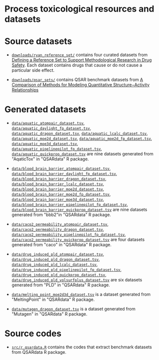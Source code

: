 # Process toxicological resources and datasets

# Source datasets

+ [`downloads/ryan_reference_set/`](downloads/ryan_reference_set/) contains four curated datasets from [Defining a Reference Set to Support Methodological Research in Drug Safety](https://doi.org/10.1007/s40264-013-0097-8). Each dataset contains drugs that cause or do not cause a particular side effect.  

+ [`downloads/qsar_sets/`](downloads/qsar_sets/) contains QSAR benchmark datasets from [A Comparison of Methods for Modeling Quantitative Structure−Activity Relationships](https://doi.org/10.1021/jm0497141)

# Generated datasets 

+ [`data/aquatic_atompair_dataset.tsv`](data/aquatic_atompair_dataset.tsv), [`data/aquatic_daylight_fp_dataset.tsv`](data/aquatic_daylight_fp_dataset.tsv), [`data/aquatic_dragon_dataset.tsv`](data/aquatic_dragon_dataset.tsv), [`data/aquatic_lcalc_dataset.tsv`](data/aquatic_lcalc_dataset.tsv), [`data/aquatic_moe2d_dataset.tsv`](data/aquatic_moe2d_dataset.tsv), [`data/aquatic_moe2d_fp_dataset.tsv`](data/aquatic_moe2d_fp_dataset.tsv), [`data/aquatic_moe3d_dataset.tsv`](data/aquatic_moe3d_dataset.tsv), [`data/aquatic_pipelinepilot_fp_dataset.tsv`](data/aquatic_pipelinepilot_fp_dataset.tsv), [`data/aquatic_quickprop_dataset.tsv`](data/aquatic_quickprop_dataset.tsv) are nine datasets generated from "AqaticTox" in "QSARdata" R package.

+ [`data/blood_brain_barrier_atompair_dataset.tsv`](data/blood_brain_barrier_atompair_dataset.tsv), [`data/blood_brain_barrier_daylight_fp_dataset.tsv`](data/blood_brain_barrier_daylight_fp_dataset.tsv), [`data/blood_brain_barrier_dragon_dataset.tsv`](data/blood_brain_barrier_dragon_dataset.tsv), [`data/blood_brain_barrier_lcalc_dataset.tsv`](data/blood_brain_barrier_lcalc_dataset.tsv), [`data/blood_brain_barrier_moe2d_dataset.tsv`](data/blood_brain_barrier_moe2d_dataset.tsv), [`data/blood_brain_barrier_moe2d_fp_dataset.tsv`](data/blood_brain_barrier_moe2d_fp_dataset.tsv), [`data/blood_brain_barrier_moe3d_dataset.tsv`](data/blood_brain_barrier_moe3d_dataset.tsv), [`data/blood_brain_barrier_pipelinepilot_fp_dataset.tsv`](data/blood_brain_barrier_pipelinepilot_fp_dataset.tsv), [`data/blood_brain_barrier_quickprop_dataset.tsv`](data/blood_brain_barrier_quickprop_dataset.tsv) are nine datasets generated from "bbb2"in "QSARdata" R package.

+ [`data/caco2_permeability_atompair_dataset.tsv`](data/caco2_permeability_atompair_dataset.tsv), [`data/caco2_permeability_dragon_dataset.tsv`](data/caco2_permeability_dragon_dataset.tsv), [`data/caco2_permeability_pipelinepilot_fp_dataset.tsv`](data/caco2_permeability_pipelinepilot_fp_dataset.tsv), [`data/caco2_permeability_quickprop_dataset.tsv`](data/caco2_permeability_quickprop_dataset.tsv) are four datasets generated from "caco" in "QSARdata" R package. 

+ [`data/drug_induced_pld_atompair_dataset.tsv`](data/drug_induced_pld_atompair_dataset.tsv), [`data/drug_induced_pld_dragon_dataset.tsv`](data/drug_induced_pld_dragon_dataset.tsv), [`data/drug_induced_pld_lcalc_dataset.tsv`](data/drug_induced_pld_lcalc_dataset.tsv), [`data/drug_induced_pld_pipelinepilot_fp_dataset.tsv`](data/drug_induced_pld_pipelinepilot_fp_dataset.tsv), [`data/drug_induced_pld_quickprop_dataset.tsv`](data/drug_induced_pld_quickprop_dataset.tsv), [`data/drug_induced_pld_volsurfplus_dataset.tsv`](data/drug_induced_pld_volsurfplus_dataset.tsv) are six datasets generated from "PLD" in "QSARdata" R package.

+ [`data/melting_point_moe2d3d_dataset.tsv`](data/melting_point_moe2d3d_dataset.tsv) is a dataset generated from "MeltingPoint" in "QSARdata" R package.

+ [`data/mutagen_dragon_dataset.tsv`](data/mutagen_dragon_dataset.tsv) is a dataset generated from "Mutagen" in "QSARdata" R package.

# Source codes
 
+ [`src/r_qsardata.R`](src/r_qsardata.R) contains the codes that extract benchmark datasets from QSARdata R package. 

